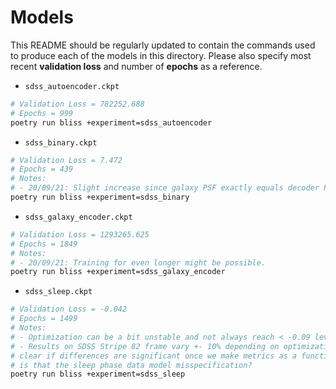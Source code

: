 # Models

This README should be regularly updated to contain the commands used to produce each of the models
in this directory. Please also specify most recent **validation loss** and number of
**epochs** as a reference.

* ``sdss_autoencoder.ckpt``

```bash
# Validation Loss = 782252.688
# Epochs = 999
poetry run bliss +experiment=sdss_autoencoder
```

* ``sdss_binary.ckpt``

```bash
# Validation Loss = 7.472
# Epochs = 439
# Notes:
# - 20/09/21: Slight increase since galaxy PSF exactly equals decoder PSF
poetry run bliss +experiment=sdss_binary
```

* ``sdss_galaxy_encoder.ckpt``

```bash
# Validation Loss = 1293265.625
# Epochs = 1849
# Notes:
# - 20/09/21: Training for even longer might be possible.
poetry run bliss +experiment=sdss_galaxy_encoder
```

* ``sdss_sleep.ckpt``

```bash
# Validation Loss = -0.042
# Epochs = 1499
# Notes:
# - Optimization can be a bit unstable and not always reach < -0.09 level (which seems to be significant cutoff)
# - Results on SDSS Stripe 82 frame vary +- 10% depending on optimization (at least current metrics), might become
# clear if differences are significant once we make metrics as a function of magnitude. Another possibility
# is that the sleep phase data model misspecification?
poetry run bliss +experiment=sdss_sleep
```
